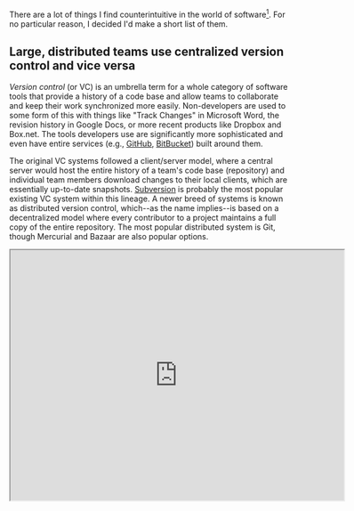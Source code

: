 There are a lot of things I find counterintuitive in the world of software[^first-sentence]. For no particular reason, I decided I'd make a short list of them.

Large, distributed teams use centralized version control and vice versa
-----------------------------------------------------------------------

*Version control* (or VC) is an umbrella term for a whole category of software tools that provide a history of a code base and allow teams to collaborate and keep their work synchronized more easily. Non-developers are used to some form of this with things like "Track Changes" in Microsoft Word, the revision history in Google Docs, or more recent products like Dropbox and Box.net. The tools developers use are significantly more sophisticated and even have entire services (e.g., [GitHub](https://github.com/), [BitBucket](https://bitbucket.org/)) built around them.

The original VC systems followed a client/server model, where a central server would host the entire history of a team's code base (repository) and individual team members download changes to their local clients, which are essentially up-to-date snapshots. [Subversion](http://subversion.apache.org/) is probably the most popular existing VC system within this lineage. A newer breed of systems is known as distributed version control, which--as the name implies--is based on a decentralized model where every contributor to a project maintains a full copy of the entire repository. The most popular distributed system is Git, though Mercurial and Bazaar are also popular options.

<iframe src="http://charter.herokuapp.com/embed/KBOKGNE6" style="height: 450px; width: 600px;" />

[^first-sentence]: After writing that sentence I felt very strongly that I was writing the introduction to a 5th grade essay.
